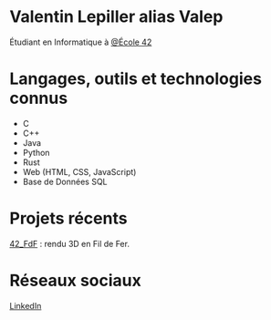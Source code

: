 # Valentin Lepiller alias Valep
Étudiant en Informatique à [@École 42](https://42.fr/)

# Langages, outils et technologies connus
- C
- C++
- Java
- Python
- Rust
- Web (HTML, CSS, JavaScript)
- Base de Données SQL

# Projets récents
[42_FdF](https://github.com/valentinValep/42_Fdf) : rendu 3D en Fil de Fer.

# Réseaux sociaux
[LinkedIn](https://www.linkedin.com/in/valentin-lepiller-valep/)
